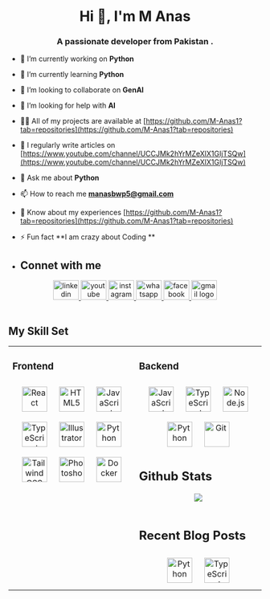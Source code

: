 
<h1 align="center">Hi 👋, I'm M Anas</h1>
<h3 align="center">A passionate developer from Pakistan .</h3>

- 🔭 I’m currently working on **Python**

- 🌱 I’m currently learning **Python**

- 👯 I’m looking to collaborate on **GenAI**

- 🤝 I’m looking for help with **AI**

- 👨‍💻 All of my projects are available at [https://github.com/M-Anas1?tab=repositories](https://github.com/M-Anas1?tab=repositories)

- 📝 I regularly write articles on [https://www.youtube.com/channel/UCCJMk2hYrMZeXlX1GIjTSQw](https://www.youtube.com/channel/UCCJMk2hYrMZeXlX1GIjTSQw)

- 💬 Ask me about **Python**

- 📫 How to reach me **manasbwp5@gmail.com**

- 📄 Know about my experiences [https://github.com/M-Anas1?tab=repositories](https://github.com/M-Anas1?tab=repositories)

- ⚡ Fun fact **I am crazy about Coding **
- <h2> Connet with <b>me</b> </b>

<div align="center">
  <a href="https://www.linkedin.com/in/muhammad-anas-047a7a320/" target="_blank">
    <img src="https://raw.githubusercontent.com/maurodesouza/profile-readme-generator/master/src/assets/icons/social/linkedin/default.svg" width="51" height="39" alt="linkedin logo"  />
  </a>
  <a href="https://www.youtube.com/@spygamer51" target="_blank">
    <img src="https://raw.githubusercontent.com/maurodesouza/profile-readme-generator/master/src/assets/icons/social/youtube/default.svg" width="51" height="39" alt="youtube logo"  />
  </a>
  <a href="https://www.instagram.com/manasg75/" target="_blank">
    <img src="https://raw.githubusercontent.com/maurodesouza/profile-readme-generator/master/src/assets/icons/social/instagram/default.svg" width="51" height="39" alt="instagram logo"  />
  </a>
  <a href="https://api.whatsapp.com/send?phone=923201867156" target="_blank">
    <img src="https://raw.githubusercontent.com/maurodesouza/profile-readme-generator/master/src/assets/icons/social/whatsapp/default.svg" width="51" height="39" alt="whatsapp logo"  />
  </a>
  <a href="https://www.facebook.com/profile.php?id=100086995852777" target="_blank">
    <img src="https://raw.githubusercontent.com/maurodesouza/profile-readme-generator/master/src/assets/icons/social/facebook/default.svg" width="51" height="39" alt="facebook logo"  />
  </a>
  <a href="manasbwp5@gmail.com" target="_blank">
    <img src="https://raw.githubusercontent.com/maurodesouza/profile-readme-generator/master/src/assets/icons/social/gmail/default.svg" width="51" height="39" alt="gmail logo"  />
  </a>
</div>

  

<br/>  


## My Skill Set  
<table><tr><td valign="top" width="33%">



### Frontend  
<div align="center">  
<a href="https://reactjs.org/" target="_blank"><img style="margin: 10px" src="https://profilinator.rishav.dev/skills-assets/react-original-wordmark.svg" alt="React" height="50" /></a>  
<a href="https://en.wikipedia.org/wiki/HTML5" target="_blank"><img style="margin: 10px" src="https://profilinator.rishav.dev/skills-assets/html5-original-wordmark.svg" alt="HTML5" height="50" /></a>  
<a href="https://www.javascript.com/" target="_blank"><img style="margin: 10px" src="https://profilinator.rishav.dev/skills-assets/javascript-original.svg" alt="JavaScript" height="50" /></a>  
<a href="https://www.typescriptlang.org/" target="_blank"><img style="margin: 10px" src="https://profilinator.rishav.dev/skills-assets/typescript-original.svg" alt="TypeScript" height="50" /></a>  
<a href="https://www.adobe.com/in/products/illustrator.html" target="_blank"><img style="margin: 10px" src="https://profilinator.rishav.dev/skills-assets/adobe_illustrator-icon.svg" alt="Illustrator" height="50" /></a>  
<a href="https://www.python.org/" target="_blank"><img style="margin: 10px" src="https://profilinator.rishav.dev/skills-assets/python-original.svg" alt="Python" height="50" /></a>  
<a href="https://www.tailwindcss.com/" target="_blank"><img style="margin: 10px" src="https://profilinator.rishav.dev/skills-assets/tailwindcss.svg" alt="Tailwind CSS" height="50" /></a>  
<a href="https://www.adobe.com/in/products/photoshop.html" target="_blank"><img style="margin: 10px" src="https://profilinator.rishav.dev/skills-assets/photoshop-plain.svg" alt="Photoshop" height="50" /></a>  
<a href="https://www.docker.com/" target="_blank"><img style="margin: 10px" src="https://profilinator.rishav.dev/skills-assets/docker-original-wordmark.svg" alt="Docker" height="50" /></a>  
</div>

</td><td valign="top" width="33%">

### Backend  
<div align="center">  
<a href="https://www.javascript.com/" target="_blank"><img style="margin: 10px" src="https://profilinator.rishav.dev/skills-assets/javascript-original.svg" alt="JavaScript" height="50" /></a>  
<a href="https://www.typescriptlang.org/" target="_blank"><img style="margin: 10px" src="https://profilinator.rishav.dev/skills-assets/typescript-original.svg" alt="TypeScript" height="50" /></a>  
<a href="https://nodejs.org/" target="_blank"><img style="margin: 10px" src="https://profilinator.rishav.dev/skills-assets/nodejs-original-wordmark.svg" alt="Node.js" height="50" /></a>  
<a href="https://www.python.org/" target="_blank"><img style="margin: 10px" src="https://profilinator.rishav.dev/skills-assets/python-original.svg" alt="Python" height="50" /></a>  
<a href="https://github.com/" target="_blank"><img style="margin: 10px" src="https://profilinator.rishav.dev/skills-assets/git-scm-icon.svg" alt="Git" height="50" /></a>  
</div>




## Github Stats  
<div align="center"><img src="https://github-readme-stats.vercel.app/api?username=M-Anas1&show_icons=true&count_private=true&hide_border=true" align="center" /></div>  

<br/>  


## Recent Blog Posts  
<div align="center">  
<a href="https://www.python.org/" target="_blank"><img style="margin: 10px" src="https://profilinator.rishav.dev/skills-assets/python-original.svg" alt="Python" height="50" /></a>  
<a href="https://www.typescriptlang.org/" target="_blank"><img style="margin: 10px" src="https://profilinator.rishav.dev/skills-assets/typescript-original.svg" alt="TypeScript" height="50" /></a>  
</div>  

